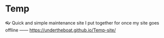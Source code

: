 # Temp
👓 Quick and simple maintenance site I put together for once my site goes offline
—— https://undertheboat.github.io/Temp-site/
